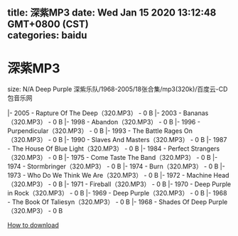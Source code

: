 
title: 深紫MP3
date: Wed Jan 15 2020 13:12:48 GMT+0800 (CST)    
categories: baidu
---

# 深紫MP3
size: N/A
 Deep Purple 深紫乐队/1968-2005/18张合集/mp3(320k)/百度云-CD包音乐网
 
|- 2005 - Rapture Of The Deep（320.MP3） - 0 B
|- 2003 - Bananas（320.MP3） - 0 B
|- 1998 - Abandon（320.MP3） - 0 B
|- 1996 - Purpendicular（320.MP3） - 0 B
|- 1993 - The Battle Rages On（320.MP3） - 0 B
|- 1990 - Slaves And Masters（320.MP3） - 0 B
|- 1987 - The House Of Blue Light（320.MP3） - 0 B
|- 1984 - Perfect Strangers（320.MP3） - 0 B
|- 1975 - Come Taste The Band（320.MP3） - 0 B
|- 1974 - Stormbringer（320.MP3） - 0 B
|- 1974 - Burn（320.MP3） - 0 B
|- 1973 - Who Do We Think We Are（320.MP3） - 0 B
|- 1972 - Machine Head（320.MP3） - 0 B
|- 1971 - Fireball（320.MP3） - 0 B
|- 1970 - Deep Purple in Rock（320.MP3） - 0 B
|- 1969 - Deep Purple（320.MP3） - 0 B
|- 1968 - The Book Of Taliesyn（320.MP3） - 0 B
|- 1968 - Shades Of Deep Purple（320.MP3） - 0 B

[How to download](https://bpcam.bemobtrk.com/go/2ceec3aa-1ca2-46d6-b9ff-aaa5c184517c?jno=207)